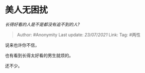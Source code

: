 # 美人无困扰
*长得好看的人是不是都没有追不到的人?*

> Author: #Anonymity
> Last update: *23/07/2021* 
> Link:
> Tag: #两性 

 
说来也许你不信，

也有看到长得太好看的男生就烦的。

还不少。



